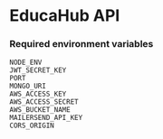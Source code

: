 # EducaHub API
### Required environment variables
```
NODE_ENV
JWT_SECRET_KEY
PORT
MONGO_URI
AWS_ACCESS_KEY
AWS_ACCESS_SECRET
AWS_BUCKET_NAME
MAILERSEND_API_KEY
CORS_ORIGIN
```